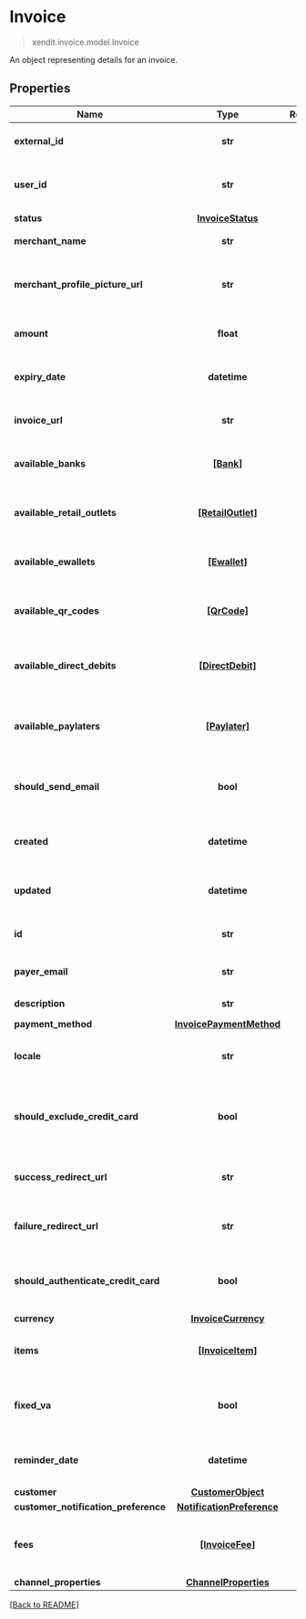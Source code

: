 # Invoice
> xendit.invoice.model.Invoice

An object representing details for an invoice.

## Properties
| Name | Type | Required | Description | Examples |
|------------|:-------------:|:-------------:|-------------|:-------------:|
| **external_id** | **str** | ☑️ | The external identifier for the invoice. |  | |
| **user_id** | **str** | ☑️ | The user ID associated with the invoice. |  | |
| **status** | [**InvoiceStatus**](InvoiceStatus.md) | ☑️ |  |  | |
| **merchant_name** | **str** | ☑️ | The name of the merchant. |  | |
| **merchant_profile_picture_url** | **str** | ☑️ | The URL of the merchant&#39;s profile picture. |  | |
| **amount** | **float** | ☑️ | The total amount of the invoice. |  | |
| **expiry_date** | **datetime** | ☑️ | Representing a date and time in ISO 8601 format. |  | |
| **invoice_url** | **str** | ☑️ | The URL to view the invoice. |  | |
| **available_banks** | [**[Bank]**](Bank.md) | ☑️ | An array of available banks for payment. |  | |
| **available_retail_outlets** | [**[RetailOutlet]**](RetailOutlet.md) | ☑️ | An array of available retail outlets for payment. |  | |
| **available_ewallets** | [**[Ewallet]**](Ewallet.md) | ☑️ | An array of available e-wallets for payment. |  | |
| **available_qr_codes** | [**[QrCode]**](QrCode.md) | ☑️ | An array of available QR codes for payment. |  | |
| **available_direct_debits** | [**[DirectDebit]**](DirectDebit.md) | ☑️ | An array of available direct debit options for payment. |  | |
| **available_paylaters** | [**[Paylater]**](Paylater.md) | ☑️ | An array of available pay-later options for payment. |  | |
| **should_send_email** | **bool** | ☑️ | Indicates whether email notifications should be sent. |  | |
| **created** | **datetime** | ☑️ | Representing a date and time in ISO 8601 format. |  | |
| **updated** | **datetime** | ☑️ | Representing a date and time in ISO 8601 format. |  | |
| **id** | **str** | | The unique identifier for the invoice.  |  |
| **payer_email** | **str** | | The email address of the payer.  |  |
| **description** | **str** | | A description of the invoice.  |  |
| **payment_method** | [**InvoicePaymentMethod**](InvoicePaymentMethod.md) | |   |  |
| **locale** | **str** | | The locale or language used for the invoice.  |  |
| **should_exclude_credit_card** | **bool** | | Indicates whether credit card payments should be excluded.  |  |
| **success_redirect_url** | **str** | | The URL to redirect to on successful payment.  |  |
| **failure_redirect_url** | **str** | | The URL to redirect to on payment failure.  |  |
| **should_authenticate_credit_card** | **bool** | | Indicates whether credit card authentication is required.  |  |
| **currency** | [**InvoiceCurrency**](InvoiceCurrency.md) | |   |  |
| **items** | [**[InvoiceItem]**](InvoiceItem.md) | | An array of items included in the invoice.  |  |
| **fixed_va** | **bool** | | Indicates whether the virtual account is fixed.  |  |
| **reminder_date** | **datetime** | | Representing a date and time in ISO 8601 format.  |  |
| **customer** | [**CustomerObject**](CustomerObject.md) | |   |  |
| **customer_notification_preference** | [**NotificationPreference**](NotificationPreference.md) | |   |  |
| **fees** | [**[InvoiceFee]**](InvoiceFee.md) | | An array of fees associated with the invoice.  |  |
| **channel_properties** | [**ChannelProperties**](ChannelProperties.md) | |   |  |


[[Back to README]](../../README.md)


